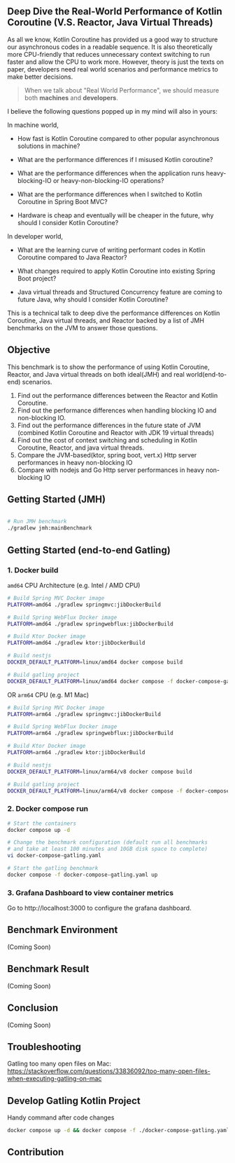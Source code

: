 ## Deep Dive the Real-World Performance of Kotlin Coroutine (V.S. Reactor, Java Virtual Threads)

As all we know, Kotlin Coroutine has provided us a good way to structure our asynchronous codes
in a readable sequence. It is also theoretically more CPU-friendly that reduces unnecessary context
switching to run faster and allow the CPU to work more. However, theory is just the texts on paper,
developers need real world scenarios and performance metrics to make better decisions.

> When we talk about "Real World Performance", we should measure both **machines** and **developers**.

I believe the following questions popped up in my mind will also in yours:

In machine world,

- How fast is Kotlin Coroutine compared to other popular asynchronous solutions in machine?

- What are the performance differences if I misused Kotlin coroutine?

- What are the performance differences when the application runs heavy-blocking-IO or
  heavy-non-blocking-IO operations?

- What are the performance differences when I switched to Kotlin Coroutine in Spring Boot MVC?

- Hardware is cheap and eventually will be cheaper in the future, why should I consider Kotlin Coroutine?

In developer world,

- What are the learning curve of writing performant codes in Kotlin Coroutine compared to Java Reactor?

- What changes required to apply Kotlin Coroutine into existing Spring Boot project?

- Java virtual threads and Structured Concurrency feature are coming to future Java, why should I consider Kotlin Coroutine?

This is a technical talk to deep dive the performance differences on Kotlin Coroutine,
Java virtual threads, and Reactor backed by a list of JMH benchmarks on the JVM to answer those questions.

## Objective

This benchmark is to show the performance of using Kotlin Coroutine, Reactor, and
Java virtual threads on both ideal(JMH) and real world(end-to-end) scenarios.

1. Find out the performance differences between the Reactor and Kotlin Coroutine.
2. Find out the performance differences when handling blocking IO and non-blocking IO.
3. Find out the performance differences in the future state of JVM (combined Kotlin Coroutine and Reactor with JDK 19 virtual threads)
4. Find out the cost of context switching and scheduling in Kotlin Coroutine, Reactor, and java virtual threads.
5. Compare the JVM-based(ktor, spring boot, vert.x) Http server performances in heavy non-blocking IO
6. Compare with nodejs and Go Http server performances in heavy non-blocking IO

## Getting Started (JMH)

```bash

# Run JMH benchmark
./gradlew jmh:mainBenchmark

```

## Getting Started (end-to-end Gatling)

### 1. Docker build 

`amd64` CPU Architecture (e.g. Intel / AMD CPU)
```bash
# Build Spring MVC Docker image
PLATFORM=amd64 ./gradlew springmvc:jibDockerBuild

# Build Spring WebFlux Docker image
PLATFORM=amd64 ./gradlew springwebflux:jibDockerBuild

# Build Ktor Docker image
PLATFORM=amd64 ./gradlew ktor:jibDockerBuild

# Build nestjs
DOCKER_DEFAULT_PLATFORM=linux/amd64 docker compose build

# Build gatling project
DOCKER_DEFAULT_PLATFORM=linux/amd64 docker compose -f docker-compose-gatling.yaml build

```

OR `arm64` CPU (e.g. M1 Mac)
```bash
# Build Spring MVC Docker image
PLATFORM=arm64 ./gradlew springmvc:jibDockerBuild

# Build Spring WebFlux Docker image
PLATFORM=arm64 ./gradlew springwebflux:jibDockerBuild

# Build Ktor Docker image
PLATFORM=arm64 ./gradlew ktor:jibDockerBuild

# Build nestjs
DOCKER_DEFAULT_PLATFORM=linux/arm64/v8 docker compose build

# Build gatling project
DOCKER_DEFAULT_PLATFORM=linux/arm64/v8 docker compose -f docker-compose-gatling.yaml build
```

### 2. Docker compose run

```bash
# Start the containers
docker compose up -d

# Change the benchmark configuration (default run all benchmarks 
# and take at least 100 minutes and 10GB disk space to complete)
vi docker-compose-gatling.yaml

# Start the gatling benchmark
docker compose -f docker-compose-gatling.yaml up
```

### 3. Grafana Dashboard to view container metrics
Go to http://localhost:3000 to configure the grafana dashboard.

## Benchmark Environment
(Coming Soon)

## Benchmark Result
(Coming Soon)

## Conclusion
(Coming Soon)

## Troubleshooting

Gatling too many open files on Mac: https://stackoverflow.com/questions/33836092/too-many-open-files-when-executing-gatling-on-mac

## Develop Gatling Kotlin Project
Handy command after code changes
```bash
docker compose up -d && docker compose -f ./docker-compose-gatling.yaml build &&  docker compose -f ./docker-compose-gatling.yaml up
```

## Contribution

